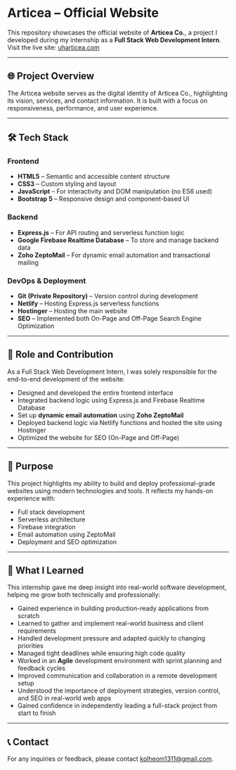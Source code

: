 # Articea – Official Website

This repository showcases the official website of **Articea Co.**, a project I developed during my internship as a **Full Stack Web Development Intern**.  
Visit the live site: [uharticea.com](https://uharticea.com)

---

## 🌐 Project Overview

The Articea website serves as the digital identity of Articea Co., highlighting its vision, services, and contact information. It is built with a focus on responsiveness, performance, and user experience.

---

## 🛠️ Tech Stack

### Frontend

- **HTML5** – Semantic and accessible content structure  
- **CSS3** – Custom styling and layout  
- **JavaScript** – For interactivity and DOM manipulation (no ES6 used)
- **Bootstrap 5** – Responsive design and component-based UI  

### Backend

- **Express.js** – For API routing and serverless function logic  
- **Google Firebase Realtime Database** – To store and manage backend data  
- **Zoho ZeptoMail** – For dynamic email automation and transactional mailing

### DevOps & Deployment

- **Git (Private Repository)** – Version control during development  
- **Netlify** – Hosting Express.js serverless functions  
- **Hostinger** – Hosting the main website  
- **SEO** – Implemented both On-Page and Off-Page Search Engine Optimization

---

## 📌 Role and Contribution

As a Full Stack Web Development Intern, I was solely responsible for the end-to-end development of the website:

- Designed and developed the entire frontend interface  
- Integrated backend logic using Express.js and Firebase Realtime Database  
- Set up **dynamic email automation** using **Zoho ZeptoMail**  
- Deployed backend logic via Netlify functions and hosted the site using Hostinger  
- Optimized the website for SEO (On-Page and Off-Page)

---

## 🎯 Purpose

This project highlights my ability to build and deploy professional-grade websites using modern technologies and tools. It reflects my hands-on experience with:

- Full stack development  
- Serverless architecture  
- Firebase integration  
- Email automation using ZeptoMail  
- Deployment and SEO optimization

---

## 🚀 What I Learned

This internship gave me deep insight into real-world software development, helping me grow both technically and professionally:

- Gained experience in building production-ready applications from scratch  
- Learned to gather and implement real-world business and client requirements  
- Handled development pressure and adapted quickly to changing priorities  
- Managed tight deadlines while ensuring high code quality  
- Worked in an **Agile** development environment with sprint planning and feedback cycles  
- Improved communication and collaboration in a remote development setup  
- Understood the importance of deployment strategies, version control, and SEO in real-world web apps  
- Gained confidence in independently leading a full-stack project from start to finish

---

## 📞 Contact

For any inquiries or feedback, please contact [kolheom1311@gmail.com](mailto:kolheom1311@gmail.com).
